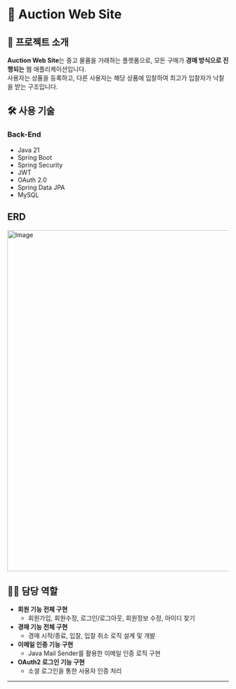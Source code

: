 # 📢 Auction Web Site

## 📌 프로젝트 소개
**Auction Web Site**는 중고 물품을 거래하는 플랫폼으로, 모든 구매가 **경매 방식으로 진행되는** 웹 애플리케이션입니다.  
사용자는 상품을 등록하고, 다른 사용자는 해당 상품에 입찰하여 최고가 입찰자가 낙찰을 받는 구조입니다.

## 🛠️ 사용 기술

### Back-End
- Java 21  
- Spring Boot  
- Spring Security  
- JWT  
- OAuth 2.0  
- Spring Data JPA  
- MySQL  

## ERD
<img width="1139" height="775" alt="Image" src="https://github.com/user-attachments/assets/c900608d-8af7-4f85-97be-4f83fdfae46e" />

## 🧑‍💻 담당 역할
- **회원 기능 전체 구현**  
  - 회원가입, 회원수정, 로그인/로그아웃, 회원정보 수정, 아이디 찾기
- **경매 기능 전체 구현**  
  - 경매 시작/종료, 입찰, 입찰 취소 로직 설계 및 개발
- **이메일 인증 기능 구현**  
  - Java Mail Sender를 활용한 이메일 인증 로직 구현
- **OAuth2 로그인 기능 구현**  
  - 소셜 로그인을 통한 사용자 인증 처리
---
